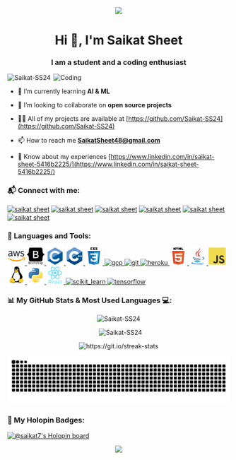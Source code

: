 <p align="center">
  <img src="https://thumbs.gfycat.com/EvilNextDevilfish-small.gif" width="800px">
</p>
<h1 align="center">Hi 👋, I'm Saikat Sheet</h1>
<h3 align="center">I am a student and a coding enthusiast</h3>
<img align="right" alt="Coding" Width="400" src="https://www.sarvika.com/wp-content/uploads/2021/03/Backend-Developer-Python-GIF-Dribble.gif">

<p align="left"> <img src="https://komarev.com/ghpvc/?username=Saikat-SS24&label=Profile%20views&color=0e75b6&style=flat" alt="Saikat-SS24" /> </p>

- 🌱 I’m currently learning **AI & ML**

- 👯 I’m looking to collaborate on **open source projects**

- 👨‍💻 All of my projects are available at [https://github.com/Saikat-SS24](https://github.com/Saikat-SS24)

- 📫 How to reach me **SaikatSheet48@gmail.com**

- 📄 Know about my experiences [https://www.linkedin.com/in/saikat-sheet-5416b2225/](https://www.linkedin.com/in/saikat-sheet-5416b2225/)

<h3 align="left">📬 Connect with me:</h3>
<p align="left">
<a href="https://www.linkedin.com/in/saikat-sheet-5416b2225/" target="blank"><img align="center" src="https://raw.githubusercontent.com/rahuldkjain/github-profile-readme-generator/master/src/images/icons/Social/linked-in-alt.svg" alt="saikat sheet" height="30" width="40" /></a>
<a href="https://www.instagram.com/saikat_sheet/" target="blank"><img align="center" src="https://raw.githubusercontent.com/rahuldkjain/github-profile-readme-generator/master/src/images/icons/Social/instagram.svg" alt="saikat sheet" height="30" width="40" /></a>
<a href="https://www.facebook.com/saikat.sheet.1" target="blank"><img align="center" src="https://raw.githubusercontent.com/rahuldkjain/github-profile-readme-generator/master/src/images/icons/Social/facebook.svg" alt="saikat sheet" height="30" width="40" /></a>
<a href="https://leetcode.com/Saikat_24/" target="blank"><img align="center" src="https://raw.githubusercontent.com/rahuldkjain/github-profile-readme-generator/master/src/images/icons/Social/leet-code.svg" alt="saikat sheet" height="30" width="40" /></a>
<a href="https://www.hackerrank.com/SaikatSheet48" target="blank"><img align="center" src="https://raw.githubusercontent.com/rahuldkjain/github-profile-readme-generator/master/src/images/icons/Social/hackerrank.svg" alt="saikat sheet" height="30" width="40" /></a>
<a href="https://www.codechef.com/users/saikatss7" target="blank"><img align="center" src="https://cdn.jsdelivr.net/npm/simple-icons@3.1.0/icons/codechef.svg" alt="saikat sheet" height="30" width="40" /></a>

<h3 align="left">🚀 Languages and Tools:</h3>
<p align="left"> <a href="https://aws.amazon.com" target="_blank" rel="noreferrer"> <img src="https://raw.githubusercontent.com/devicons/devicon/master/icons/amazonwebservices/amazonwebservices-original-wordmark.svg" alt="aws" width="40" height="40"/> </a> <a href="https://getbootstrap.com" target="_blank" rel="noreferrer"> <img src="https://raw.githubusercontent.com/devicons/devicon/master/icons/bootstrap/bootstrap-plain-wordmark.svg" alt="bootstrap" width="40" height="40"/> </a> <a href="https://www.cprogramming.com/" target="_blank" rel="noreferrer"> <img src="https://raw.githubusercontent.com/devicons/devicon/master/icons/c/c-original.svg" alt="c" width="40" height="40"/> </a> <a href="https://www.w3schools.com/cpp/" target="_blank" rel="noreferrer"> <img src="https://raw.githubusercontent.com/devicons/devicon/master/icons/cplusplus/cplusplus-original.svg" alt="cplusplus" width="40" height="40"/> </a> <a href="https://www.w3schools.com/css/" target="_blank" rel="noreferrer"> <img src="https://raw.githubusercontent.com/devicons/devicon/master/icons/css3/css3-original-wordmark.svg" alt="css3" width="40" height="40"/> </a> <a href="https://cloud.google.com" target="_blank" rel="noreferrer"> <img src="https://www.vectorlogo.zone/logos/google_cloud/google_cloud-icon.svg" alt="gcp" width="40" height="40"/> </a> <a href="https://git-scm.com/" target="_blank" rel="noreferrer"> <img src="https://www.vectorlogo.zone/logos/git-scm/git-scm-icon.svg" alt="git" width="40" height="40"/> </a> <a href="https://heroku.com" target="_blank" rel="noreferrer"> <img src="https://www.vectorlogo.zone/logos/heroku/heroku-icon.svg" alt="heroku" width="40" height="40"/> </a> <a href="https://www.w3.org/html/" target="_blank" rel="noreferrer"> <img src="https://raw.githubusercontent.com/devicons/devicon/master/icons/html5/html5-original-wordmark.svg" alt="html5" width="40" height="40"/> </a> <a href="https://www.java.com" target="_blank" rel="noreferrer"> <img src="https://raw.githubusercontent.com/devicons/devicon/master/icons/java/java-original.svg" alt="java" width="40" height="40"/> </a> <a href="https://developer.mozilla.org/en-US/docs/Web/JavaScript" target="_blank" rel="noreferrer"> <img src="https://raw.githubusercontent.com/devicons/devicon/master/icons/javascript/javascript-original.svg" alt="javascript" width="40" height="40"/> </a> <a href="https://www.linux.org/" target="_blank" rel="noreferrer"> <img src="https://raw.githubusercontent.com/devicons/devicon/master/icons/linux/linux-original.svg" alt="linux" width="40" height="40"/> </a> <a href="https://www.python.org" target="_blank" rel="noreferrer"> <img src="https://raw.githubusercontent.com/devicons/devicon/master/icons/python/python-original.svg" alt="python" width="40" height="40"/> </a> <a href="https://reactjs.org/" target="_blank" rel="noreferrer"> <img src="https://raw.githubusercontent.com/devicons/devicon/master/icons/react/react-original-wordmark.svg" alt="react" width="40" height="40"/> </a> <a href="https://scikit-learn.org/" target="_blank" rel="noreferrer"> <img src="https://upload.wikimedia.org/wikipedia/commons/0/05/Scikit_learn_logo_small.svg" alt="scikit_learn" width="40" height="40"/> </a> <a href="https://www.tensorflow.org" target="_blank" rel="noreferrer"> <img src="https://www.vectorlogo.zone/logos/tensorflow/tensorflow-icon.svg" alt="tensorflow" width="40" height="40"/> </a> </p>

<h3 align="left">📊 My GitHub Stats & Most Used Languages 💻:</h3>

<p align="center">
  <img src="https://github-readme-stats.vercel.app/api/top-langs?username=Saikat-SS24&theme=dark&show_icons=true&locale=en&layout=compact" alt="Saikat-SS24" />
</p>

<p align="center">&nbsp;
  <img src="https://github-readme-stats.vercel.app/api?username=Saikat-SS24&theme=dark&show_icons=true&locale=en" alt="Saikat-SS24" />
</p>

<p align="center">
  <img src="http://github-readme-streak-stats.herokuapp.com?user=Saikat-SS24&theme=dark" alt="https://git.io/streak-stats" />
</p>

![snake gif](https://github.com/Saikat-SS24/Saikat-SS24/blob/output/github-contribution-grid-snake-dark.svg)

<h3 align="left">📛 My Holopin Badges:</h3>

[![@saikat7's Holopin board](https://holopin.me/saikat7)](https://holopin.io/@saikat7)

<p align="center">
  <img src="https://media.tenor.com/8v-f3499EkoAAAAM/thank-you.gif" width="400px">
</p>
